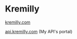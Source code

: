 # Kremilly

[kremilly.com](https://kremilly.com)

[api.kremilly.com](https://api.kremilly.com) (My API's portal)
